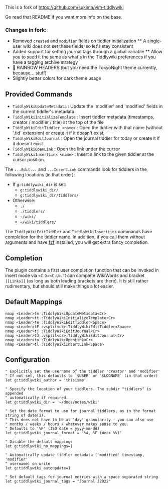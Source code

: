 This is a fork of https://github.com/sukima/vim-tiddlywiki

Go read that README if you want more info on the base.

### Changes in fork:

* Removed `created` and `modifier` fields on tiddler initialization
** A single-user wiki does not set these fields, so let's stay consistent
* Added support for setting journal tags through a global variable
** Allow you to seed it the same as what's in the Tiddlywiki preferences if you have a tagging archive strategy
* 🌈 RAINBOW HEADERS (but you need the TokyoNight theme currently, because... stuff)
* Slightly better colors for dark theme usage


## Provided Commands

* `TiddlyWikiUpdateMetadata` : Update the 'modifier' and 'modified' fields in the current tiddler's metadata.
* `TiddlyWikiInitializeTemplate` : Insert tiddler metadata (timestamps, creator / modifier / title) at the top of the file
* `TiddlyWikiEditTiddler <name>` : Open the tiddler with that name (without '.tid' extension) or create it if it doesn't exist.
* `TiddlyWikiEditJournal` : Open the journal tiddler for today or create it if it doesn't exist
* `TiddlyWikiOpenLink` : Open the link under the cursor
* `TiddlyWikiInsertLink <name>` : Insert a link to the given tiddler at the cursor position.

The `...Edit...` and `...InsertLink` commands look for tiddlers in the following locations (in that order):
* If `g:tiddlywiki_dir` is set:
  * `g:tiddlywiki_dir/`
  * `g:tiddlywiki_dir/tiddlers/`
* Otherwise:
  * `./`
  * `./tiddlers/`
  * `~/wiki/`
  * `~/wiki/tiddlers/`

The `TiddlyWikiEditTiddler` and `TiddlyWikiInsertLink` commands have completion for the tiddler name.
In addition, if you call them without arguments and have [fzf](https://github.com/junegunn/fzf)
installed, you will get extra fancy completion.

## Completion

The plugin contains a first user completion function that can be invoked in 
insert mode via `<C-X><C-U>`. It can complete WikiWords and bracket `[[Links]]`
(as long as both leading brackets are there). It is still rather rudimentary,
but should still make things a lot easier.

## Default Mappings

```
nmap <Leader>tm :TiddlyWikiUpdateMetadata<Cr>
nmap <Leader>tt :TiddlyWikiInitializeTemplate<Cr>
nmap <Leader>te :TiddlyWikiEditTiddler<Space>
nmap <Leader>tE :vsplit<cr>:TiddlyWikiEditTiddler<Space>
nmap <Leader>tj :TiddlyWikiEditJournal<Cr>
nmap <Leader>tJ :vsplit<cr>:TiddlyWikiEditJournal<Cr>
nmap <Leader>to :TiddlyWikiOpenLink<Cr>
nmap <Leader>tl :TiddlyWikiInsertLink<Space>
```

## Configuration

```
" Explicitly set the username of the tiddler 'creator' and 'modifier'
" If not set, this defaults to `$USER` or `$LOGNAME` (in that order)
let g:tiddlywiki_author = 'thisisme'

" Specify the location of your tiddlers. The subdir "tiddlers" is appended 
" automatically if required.
let g:tiddlywiki_dir = '~/docs/notes/wiki'

" Set the date format to use for journal tiddlers, as in the format string of date(1).
" This does not have to be at 'day' granularity - you can also use 
" months / weeks / hours / whatever makes sense to you.
" Defaults to '%F' (ISO date = yyyy-mm-dd)
let g:tiddlywiki_journal_format = '%A, %F (Week %V)'

" Disable the default mappings
let g:tiddlywiki_no_mappings=1

" Automatically update tiddler metadata ('modified' timestamp, 'modifier' 
" username) on write
let g:tiddlywiki_autoupdate=1

" Set default tags for journal entries with a space separated string
let g:tiddlywiki_journal_tags = "Journal J2022"
```

